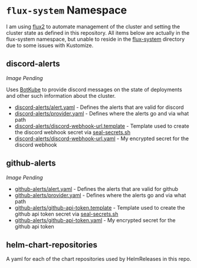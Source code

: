 # `flux-system` Namespace

I am using [flux2](https://github.com/fluxcd/flux2) to automate management of the cluster and setting the cluster state as defined in this repository. All items below are actually in the flux-system namespace, but unable to reside in the [flux-system](/flux-system) directory due to some issues with Kustomize.

## discord-alerts

_Image Pending_

Uses [BotKube](https://www.botkube.io/) to provide discord messages on the state of deployments and other such information about the cluster.

  * [discord-alerts/alert.yaml](discord-alerts/alert.yaml) - Defines the alerts that are valid for discord
  * [discord-alerts/provider.yaml](discord-alerts/provider.yaml) - Defines where the alerts go and via what path
  * [discord-alerts/discord-webhook-url.template](discord-alerts/discord-webhook-url.template) - Template used to create the discord webhook secret via [seal-secrets.sh](/setup/seal-secrets.sh)
  * [discord-alerts/discord-webhook-url.yaml](discord-alerts/discord-webhook-url.yaml) - My encrypted secret for the discord webhook

## github-alerts

_Image Pending_

  * [github-alerts/alert.yaml](github-alerts/alert.yaml) - Defines the alerts that are valid for github
  * [github-alerts/provider.yaml](github-alerts/provider.yaml) - Defines where the alerts go and via what path
  * [github-alerts/github-api-token.template](github-alerts/github-api-token.template) - Template used to create the github api token secret via [seal-secrets.sh](/setup/seal-secrets.sh)
  * [github-alerts/github-api-token.yaml](github-alerts/github-api-token.yaml) - My encrypted secret for the github api token


## helm-chart-repositories

A yaml for each of the chart repositories used by HelmReleases in this repo.